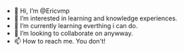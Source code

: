 - 👋 Hi, I’m @Ericvmp
- 👀 I’m interested in learning and knowledge experiences.
- 🌱 I’m currently learning everthing i can do.
- 💞️ I’m looking to collaborate on anywway.
- 📫 How to reach me. You don't!

<!---
Ericvmp/Ericvmp is a ✨ special ✨ repository because its `README.md` (this file) appears on your GitHub profile.
You can click the Preview link to take a look at your changes.
--->
